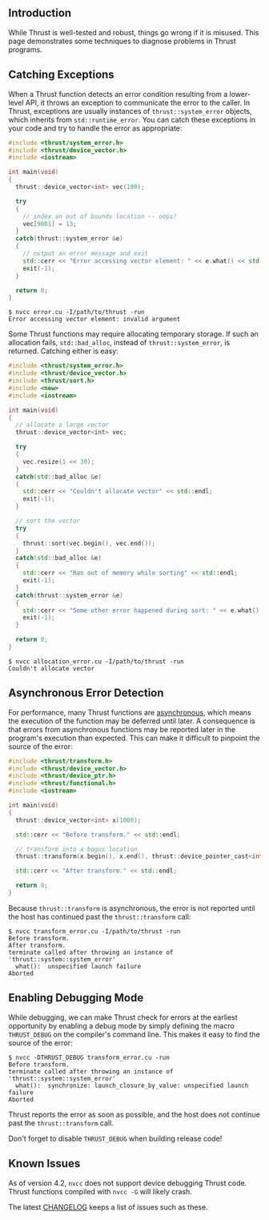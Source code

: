 Introduction
------------

While Thrust is well-tested and robust, things go wrong if it is misused. This page demonstrates some techniques to diagnose problems in Thrust programs.

Catching Exceptions
-------------------

When a Thrust function detects an error condition resulting from a lower-level API, it throws an exception to communicate the error to the caller. In Thrust, exceptions are usually instances of ```thrust::system_error``` objects, which inherits from ```std::runtime_error```. You can catch these exceptions in your code and try to handle the error as appropriate:

```c++
#include <thrust/system_error.h>
#include <thrust/device_vector.h>
#include <iostream>

int main(void)
{
  thrust::device_vector<int> vec(100);

  try
  {
    // index an out of bounds location -- oops!
    vec[9001] = 13;
  }
  catch(thrust::system_error &e)
  {
    // output an error message and exit
    std::cerr << "Error accessing vector element: " << e.what() << std::endl;
    exit(-1);
  }

  return 0;
}
```

    $ nvcc error.cu -I/path/to/thrust -run
    Error accessing vector element: invalid argument


Some Thrust functions may require allocating temporary storage. If such an allocation fails, ```std::bad_alloc```, instead of ```thrust::system_error```, is returned. Catching either is easy:

```c++
#include <thrust/system_error.h>
#include <thrust/device_vector.h>
#include <thrust/sort.h>
#include <new>
#include <iostream>

int main(void)
{
  // allocate a large vector
  thrust::device_vector<int> vec;

  try
  {
    vec.resize(1 << 30);
  }
  catch(std::bad_alloc &e)
  {
    std::cerr << "Couldn't allocate vector" << std::endl;
    exit(-1);
  }

  // sort the vector
  try
  {
    thrust::sort(vec.begin(), vec.end());
  }
  catch(std::bad_alloc &e)
  {
    std::cerr << "Ran out of memory while sorting" << std::endl;
    exit(-1);
  }
  catch(thrust::system_error &e)
  {
    std::cerr << "Some other error happened during sort: " << e.what() << std::endl;
    exit(-1);
  }

  return 0;
}
```

    $ nvcc allocation_error.cu -I/path/to/thrust -run
    Couldn't allocate vector

Asynchronous Error Detection
----------------------------

For performance, many Thrust functions are [asynchronous](http://en.wikipedia.org/wiki/Asynchrony), which means the execution of the function may be deferred until later. A consequence is that errors from asynchronous functions may be reported later in the program's execution than expected. This can make it difficult to pinpoint the source of the error:

```c++
#include <thrust/transform.h>
#include <thrust/device_vector.h>
#include <thrust/device_ptr.h>
#include <thrust/functional.h>
#include <iostream>

int main(void)
{
  thrust::device_vector<int> x(1000);

  std::cerr << "Before transform." << std::endl;

  // transform into a bogus location
  thrust::transform(x.begin(), x.end(), thrust::device_pointer_cast<int>(0), thrust::negate<int>());

  std::cerr << "After transform." << std::endl;

  return 0;
}
```

Because ```thrust::transform``` is asynchronous, the error is not reported until the host has continued past the ```thrust::transform``` call:

    $ nvcc transform_error.cu -I/path/to/thrust -run
    Before transform.
    After transform.
    terminate called after throwing an instance of 'thrust::system::system_error'
      what():  unspecified launch failure
    Aborted

Enabling Debugging Mode
-----------------------

While debugging, we can make Thrust check for errors at the earliest opportunity by enabling a debug mode by simply defining the macro ```THRUST_DEBUG``` on the compiler's command line. This makes it easy to find the source of the error:

    $ nvcc -DTHRUST_DEBUG transform_error.cu -run
    Before transform.
    terminate called after throwing an instance of 'thrust::system::system_error'
      what():  synchronize: launch_closure_by_value: unspecified launch failure
    Aborted

Thrust reports the error as soon as possible, and the host does not continue past the ```thrust::transform``` call.

Don't forget to disable ```THRUST_DEBUG``` when building release code!

Known Issues
------------
As of version 4.2, `nvcc` does not support device debugging Thrust code. Thrust functions compiled with `nvcc -G` will likely crash.

The latest [CHANGELOG](https://github.com/thrust/thrust/blob/master/CHANGELOG) keeps a list of issues such as these.